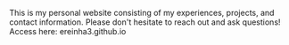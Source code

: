 This is my personal website consisting of my experiences, projects, and contact information. Please don't hesitate to reach out and ask questions!
Access here: ereinha3.github.io
